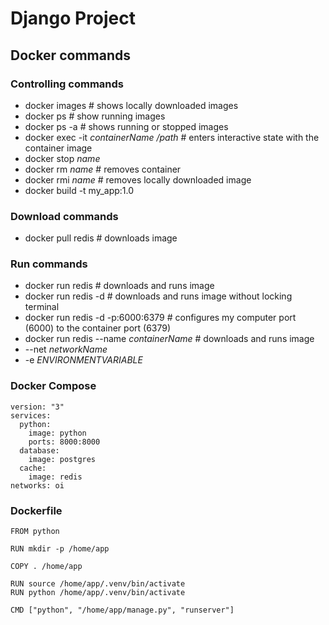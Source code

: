 # Django Project

## Docker commands

### Controlling commands

- docker images # shows locally downloaded images
- docker ps # show running images
- docker ps -a # shows running or stopped images
- docker exec -it _containerName_ _/path_ # enters interactive state with the container image
- docker stop _name_
- docker rm _name_ # removes container
- docker rmi _name_ # removes locally downloaded image
- docker build -t my_app:1.0

### Download commands

- docker pull redis # downloads image

### Run commands

- docker run redis # downloads and runs image
- docker run redis -d # downloads and runs image without locking terminal
- docker run redis -d -p:6000:6379 # configures my computer port (6000) to the container port (6379)
- docker run redis --name _containerName_ # downloads and runs image
- --net _networkName_
- -e _ENVIRONMENTVARIABLE_

### Docker Compose

```
version: "3"
services:
  python:
    image: python
    ports: 8000:8000
  database:
    image: postgres
  cache:
    image: redis
networks: oi
```

### Dockerfile

```
FROM python

RUN mkdir -p /home/app

COPY . /home/app

RUN source /home/app/.venv/bin/activate
RUN python /home/app/.venv/bin/activate

CMD ["python", "/home/app/manage.py", "runserver"]
```
